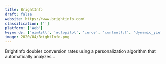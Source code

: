 ```yaml
---
title: BrightInfo
draft: false 
website: https://www.brightinfo.com/
classification: ['']
platform: ['Web']
keywords: ['aimtell', 'autopilot', 'ceros', 'contentful', 'dynamic_yield', 'evergage', 'logic_hop', 'lytics', 'nicejob', 'onehub', 'optimizely', 'paperflite', 'qubit', 'sailthru', 'sendx', 'yieldify']
image: 2020/04/BrightInfo.png
---
```

BrightInfo doubles conversion rates using a personalization algorithm that automatically analyzes...